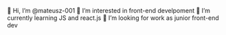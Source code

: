 👋 Hi, I’m @mateusz-001
👀 I’m interested in front-end develpoment
🌱 I’m currently learning JS and react.js
💞️ I’m looking for work as junior front-end dev
